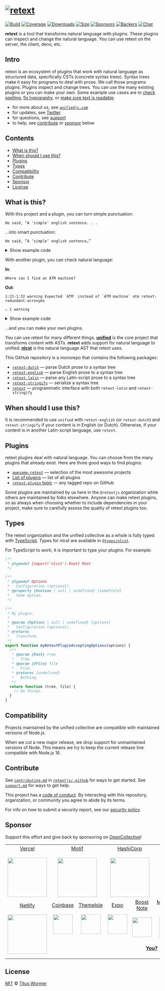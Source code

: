 # [![retext][logo]][unified]

[![Build][build-badge]][build]
[![Coverage][coverage-badge]][coverage]
[![Downloads][downloads-badge]][downloads]
[![Size][size-badge]][size]
[![Sponsors][sponsors-badge]][collective]
[![Backers][backers-badge]][collective]
[![Chat][chat-badge]][chat]

**retext** is a tool that transforms natural language with plugins.
These plugins can inspect and change the natural language.
You can use retext on the server, the client, deno, etc.

## Intro

retext is an ecosystem of plugins that work with natural language as structured
data, specifically CSTs (concrete syntax trees).
Syntax trees make it easy for programs to deal with prose.
We call those programs plugins.
Plugins inspect and change trees.
You can use the many existing plugins or you can make your own.
Some example use cases are to [check spelling][retext-spell],
[fix typography][retext-smartypants], or
[make sure text is readable][retext-readability].

*   for more about us, see [`unifiedjs.com`][site]
*   for updates, see [Twitter][]
*   for questions, see [support][]
*   to help, see [contribute][] or [sponsor][] below

## Contents

*   [What is this?](#what-is-this)
*   [When should I use this?](#when-should-i-use-this)
*   [Plugins](#plugins)
*   [Types](#types)
*   [Compatibility](#compatibility)
*   [Contribute](#contribute)
*   [Sponsor](#sponsor)
*   [License](#license)

## What is this?

With this project and a plugin, you can turn simple punctuation:

```text
He said, "A 'simple' english sentence. . .
```

…into smart punctuation:

```text
He said, “A ‘simple’ english sentence…”
```

<details><summary>Show example code</summary>

```js
import retextLatin from 'retext-latin'
import retextSmartyPants from 'retext-smartypants'
import retextStringify from 'retext-stringify'
import {unified} from 'unified'

const file = await unified()
  .use(retextLatin)
  .use(retextSmartyPants)
  .use(retextStringify)
  .process("He said, \"A 'simple' english sentence. . .")

console.log(String(file))
```

</details>

With another plugin, you can check natural language:

**In**:

```text
Where can I find an ATM machine?
```

**Out**:

```text
1:21-1:32 warning Expected `ATM` instead of `ATM machine` atm retext-redundant-acronyms

⚠ 1 warning
```

<details><summary>Show example code</summary>

```js
import retextEnglish from 'retext-english'
import retextRedundantAcronyms from 'retext-redundant-acronyms'
import retextStringify from 'retext-stringify'
import {unified} from 'unified'
import {reporter} from 'vfile-reporter'

const file = await unified()
  .use(retextEnglish)
  .use(retextRedundantAcronyms)
  .use(retextStringify)
  .process('Where can I find an ATM machine?')

console.log(reporter(file))
```

</details>

…and you can make your own plugins.

You can use retext for many different things.
**[unified][]** is the core project that transforms content with ASTs.
**retext** adds support for natural language to unified.
**[nlcst][]** is the natural language AST that retext uses.

This GitHub repository is a monorepo that contains the following packages:

*   [`retext-dutch`][retext-dutch]
    — parse Dutch prose to a syntax tree
*   [`retext-english`][retext-english]
    — parse English prose to a syntax tree
*   [`retext-latin`][retext-latin]
    — parse any Latin-script prose to a syntax tree
*   [`retext-stringify`][retext-stringify]
    — serialize a syntax tree
*   [`retext`][api]
    — programmatic interface with both `retext-latin` and `retext-stringify`

## When should I use this?

It is recommended to use `unified` with `retext-english` (or `retext-dutch`)
and `retext-stringify` if your content is in English (or Dutch).
Otherwise, if your content is in another Latin-script language, use `retext`.

## Plugins

retext plugins deal with natural language.
You can choose from the many plugins that already exist.
Here are three good ways to find plugins:

*   [`awesome-retext`][awesome-retext]
    — selection of the most awesome projects
*   [List of plugins][list-of-plugins]
    — list of all plugins
*   [`retext-plugin` topic][topic]
    — any tagged repo on GitHub

Some plugins are maintained by us here in the `@retextjs` organization while
others are maintained by folks elsewhere.
Anyone can make retext plugins, so as always when choosing whether to include
dependencies in your project, make sure to carefully assess the quality of
retext plugins too.

## Types

The retext organization and the unified collective as a whole is fully typed
with [TypeScript][].
Types for nlcst are available in [`@types/nlcst`][types-nlcst].

For TypeScript to work, it is important to type your plugins.
For example:

```js
/**
 * @typedef {import('nlcst').Root} Root
 */

/**
 * @typedef Options
 *   Configuration (optional).
 * @property {boolean | null | undefined} [someField]
 *   Some option.
 */

/**
 * My plugin.
 *
 * @param {Options | null | undefined} [options]
 *   Configuration (optional).
 * @returns
 *   Transform.
 */
export function myRetextPluginAcceptingOptions(options) {
  /**
   * @param {Root} tree
   *   Tree.
   * @param {VFile} file
   *   File.
   * @returns {undefined}
   *   Nothing.
   */
  return function (tree, file) {
    // Do things.
  }
}
```

## Compatibility

Projects maintained by the unified collective are compatible with maintained
versions of Node.js.

When we cut a new major release, we drop support for unmaintained versions of
Node.
This means we try to keep the current release line compatible with Node.js 16.

## Contribute

See [`contributing.md`][contributing] in [`retextjs/.github`][health] for ways
to get started.
See [`support.md`][support] for ways to get help.

This project has a [code of conduct][coc].
By interacting with this repository, organization, or community you agree to
abide by its terms.

For info on how to submit a security report, see our
[security policy][security].

## Sponsor

Support this effort and give back by sponsoring on [OpenCollective][collective]!

<table>
<tr valign="middle">
<td width="20%" align="center" rowspan="2" colspan="2">
  <a href="https://vercel.com">Vercel</a><br><br>
  <a href="https://vercel.com"><img src="https://avatars1.githubusercontent.com/u/14985020?s=256&v=4" width="128"></a>
</td>
<td width="20%" align="center" rowspan="2" colspan="2">
  <a href="https://motif.land">Motif</a><br><br>
  <a href="https://motif.land"><img src="https://avatars1.githubusercontent.com/u/74457950?s=256&v=4" width="128"></a>
</td>
<td width="20%" align="center" rowspan="2" colspan="2">
  <a href="https://www.hashicorp.com">HashiCorp</a><br><br>
  <a href="https://www.hashicorp.com"><img src="https://avatars1.githubusercontent.com/u/761456?s=256&v=4" width="128"></a>
</td>
<td width="20%" align="center" rowspan="2" colspan="2">
  <a href="https://www.gitbook.com">GitBook</a><br><br>
  <a href="https://www.gitbook.com"><img src="https://avatars1.githubusercontent.com/u/7111340?s=256&v=4" width="128"></a>
</td>
<td width="20%" align="center" rowspan="2" colspan="2">
  <a href="https://www.gatsbyjs.org">Gatsby</a><br><br>
  <a href="https://www.gatsbyjs.org"><img src="https://avatars1.githubusercontent.com/u/12551863?s=256&v=4" width="128"></a>
</td>
</tr>
<tr valign="middle">
</tr>
<tr valign="middle">
<td width="20%" align="center" rowspan="2" colspan="2">
  <a href="https://www.netlify.com">Netlify</a><br><br>
  <!--OC has a sharper image-->
  <a href="https://www.netlify.com"><img src="https://images.opencollective.com/netlify/4087de2/logo/256.png" width="128"></a>
</td>
<td width="10%" align="center">
  <a href="https://www.coinbase.com">Coinbase</a><br><br>
  <a href="https://www.coinbase.com"><img src="https://avatars1.githubusercontent.com/u/1885080?s=256&v=4" width="64"></a>
</td>
<td width="10%" align="center">
  <a href="https://themeisle.com">ThemeIsle</a><br><br>
  <a href="https://themeisle.com"><img src="https://avatars1.githubusercontent.com/u/58979018?s=128&v=4" width="64"></a>
</td>
<td width="10%" align="center">
  <a href="https://expo.io">Expo</a><br><br>
  <a href="https://expo.io"><img src="https://avatars1.githubusercontent.com/u/12504344?s=128&v=4" width="64"></a>
</td>
<td width="10%" align="center">
  <a href="https://boostnote.io">Boost Note</a><br><br>
  <a href="https://boostnote.io"><img src="https://images.opencollective.com/boosthub/6318083/logo/128.png" width="64"></a>
</td>
<td width="10%" align="center">
  <a href="https://markdown.space">Markdown Space</a><br><br>
  <a href="https://markdown.space"><img src="https://images.opencollective.com/markdown-space/e1038ed/logo/128.png" width="64"></a>
</td>
<td width="10%" align="center">
  <a href="https://www.holloway.com">Holloway</a><br><br>
  <a href="https://www.holloway.com"><img src="https://avatars1.githubusercontent.com/u/35904294?s=128&v=4" width="64"></a>
</td>
<td width="10%"></td>
<td width="10%"></td>
</tr>
<tr valign="middle">
<td width="100%" align="center" colspan="8">
  <br>
  <a href="https://opencollective.com/unified"><strong>You?</strong></a>
  <br><br>
</td>
</tr>
</table>

## License

[MIT][license] © [Titus Wormer][author]

<!-- Definitions -->

[logo]: https://raw.githubusercontent.com/retextjs/retext/3420f05/logo.svg?sanitize=true

[build-badge]: https://github.com/retextjs/retext/workflows/main/badge.svg

[build]: https://github.com/retextjs/retext/actions

[coverage-badge]: https://img.shields.io/codecov/c/github/retextjs/retext.svg

[coverage]: https://codecov.io/github/retextjs/retext

[downloads-badge]: https://img.shields.io/npm/dm/retext.svg

[downloads]: https://www.npmjs.com/package/retext

[size-badge]: https://img.shields.io/bundlejs/size/retext

[size]: https://bundlejs.com/?q=retext

[sponsors-badge]: https://opencollective.com/unified/sponsors/badge.svg

[backers-badge]: https://opencollective.com/unified/backers/badge.svg

[collective]: https://opencollective.com/unified

[chat]: https://github.com/retextjs/retext/discussions

[chat-badge]: https://img.shields.io/badge/chat-discussions-success.svg

[health]: https://github.com/retextjs/.github

[security]: https://github.com/retextjs/.github/blob/main/security.md

[contributing]: https://github.com/retextjs/.github/blob/main/contributing.md

[support]: https://github.com/retextjs/.github/blob/main/support.md

[coc]: https://github.com/retextjs/.github/blob/main/code-of-conduct.md

[license]: license

[author]: https://wooorm.com

[unified]: https://github.com/unifiedjs/unified

[types-nlcst]: https://github.com/DefinitelyTyped/DefinitelyTyped/tree/HEAD/types/nlcst

[typescript]: https://www.typescriptlang.org

[twitter]: https://twitter.com/unifiedjs

[site]: https://unifiedjs.com

[topic]: https://github.com/topics/retext-plugin

[nlcst]: https://github.com/syntax-tree/nlcst

[awesome-retext]: https://github.com/retextjs/awesome-retext

[retext-english]: https://github.com/retextjs/retext/tree/main/packages/retext-english

[retext-dutch]: https://github.com/retextjs/retext/tree/main/packages/retext-dutch

[retext-latin]: https://github.com/retextjs/retext/tree/main/packages/retext-latin

[retext-stringify]: https://github.com/retextjs/retext/tree/main/packages/retext-stringify

[api]: https://github.com/retextjs/retext/tree/main/packages/retext

[list-of-plugins]: https://github.com/retextjs/retext/tree/main/doc/plugins.md

[retext-readability]: https://github.com/retextjs/retext-readability

[retext-smartypants]: https://github.com/retextjs/retext-smartypants

[retext-spell]: https://github.com/retextjs/retext-spell

[contribute]: #contribute

[sponsor]: #sponsor
